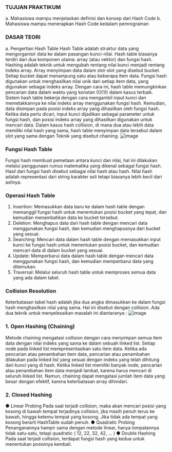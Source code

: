 


###  TUJUAN PRAKTIKUM
a.	Mahasiswa mampu menjelaskan definisi dan konsep dari Hash Code
b.	Mahasiswa mampu menerapkan Hash Code kedalam pemrograman

###  DASAR TEORI
a.	Pengertian Hash Table
Hash Table adalah struktur data yang mengorganisir data ke dalam pasangan kunci-nilai. Hash table biasanya terdiri dari dua komponen utama: array (atau vektor) dan fungsi hash. Hashing adalah teknik untuk mengubah rentang nilai kunci menjadi rentang indeks array.
Array menyimpan data dalam slot-slot yang disebut bucket. Setiap bucket dapat menampung satu atau beberapa item data. Fungsi hash digunakan untuk menghasilkan nilai unik dari setiap item data, yang digunakan sebagai indeks array. Dengan cara ini, hash table memungkinkan pencarian data dalam waktu yang konstan (O(1)) dalam kasus terbaik.
Sistem hash table bekerja dengan cara mengambil input kunci dan memetakkannya ke nilai indeks array menggunakan fungsi hash. Kemudian, data disimpan pada posisi indeks array yang dihasilkan oleh fungsi hash. Ketika data perlu dicari, input kunci dijadikan sebagai parameter untuk fungsi hash, dan posisi indeks array yang dihasilkan digunakan untuk mencari data. Dalam kasus hash collision, di mana dua atau lebih data memiliki nilai hash yang sama, hash table menyimpan data tersebut dalam slot yang sama dengan Teknik yang disebut chaining.
![image](https://github.com/DestiaAnandaPutra/Struktur-Data-Assignment/assets/162514636/85c6f06b-420b-45ba-9413-1a15ec240595)</br>

### Fungsi Hash Table
Fungsi hash membuat pemetaan antara kunci dan nilai, hal ini dilakukan melalui penggunaan rumus matematika yang dikenal sebagai fungsi hash. Hasil dari fungsi hash disebut sebagai nilai hash atau hash. Nilai hash adalah representasi dari string karakter asli tetapi biasanya lebih kecil dari aslinya.

### Operasi Hash Table
1.	Insertion:
Memasukkan data baru ke dalam hash table dengan memanggil fungsi hash untuk menentukan posisi bucket yang tepat, dan kemudian menambahkan data ke bucket tersebut.
2.	Deletion:
Menghapus data dari hash table dengan mencari data menggunakan fungsi hash, dan kemudian menghapusnya dari bucket yang sesuai.
3.	Searching:
Mencari data dalam hash table dengan memasukkan input kunci ke fungsi hash untuk menentukan posisi bucket, dan kemudian mencari data di dalam bucket yang sesuai.
4.	Update:
Memperbarui data dalam hash table dengan mencari data menggunakan fungsi hash, dan kemudian memperbarui data yang ditemukan.
5.	Traversal:
Melalui seluruh hash table untuk memproses semua data yang ada dalam tabel.

### Collision Resolution
Keterbatasan tabel hash adalah jika dua angka dimasukkan ke dalam fungsi hash menghasilkan nilai yang sama. Hal ini disebut dengan collision. Ada dua teknik untuk menyelesaikan masalah ini diantaranya :
![image](https://github.com/DestiaAnandaPutra/Struktur-Data-Assignment/assets/162514636/8c424921-ecd9-4c7b-9b2c-c2543a715aab)</br>

### 1.	Open Hashing (Chaining)
Metode chaining mengatasi collision dengan cara menyimpan semua item data dengan nilai indeks yang sama ke dalam sebuah linked list. Setiap node pada linked list merepresentasikan satu item data. Ketika ada pencarian atau penambahan item data, pencarian atau penambahan dilakukan pada linked list yang sesuai dengan indeks yang telah dihitung dari kunci yang di hash. Ketika linked list memiliki banyak node, pencarian atau penambahan item data menjadi lambat, karena harus mencari di seluruh linked list. Namun, chaining dapat mengatasi jumlah item data yang besar dengan efektif, karena keterbatasan array dihindari.

### 2.	Closed Hashing
●	Linear Probing
Pada saat terjadi collision, maka akan mencari posisi yang kosong di bawah tempat terjadinya collision, jika masih penuh terus ke bawah, hingga ketemu tempat yang kosong. Jika tidak ada tempat yang kosong berarti HashTable sudah penuh.
●	Quadratic Probing
Penanganannya hampir sama dengan metode linear, hanya lompatannya tidak satu-satu, tetapi quadratic ( 12, 22, 32, 42, ... )
●	Double Hashing
Pada saat terjadi collision, terdapat fungsi hash yang kedua untuk menentukan posisinya kembali.



